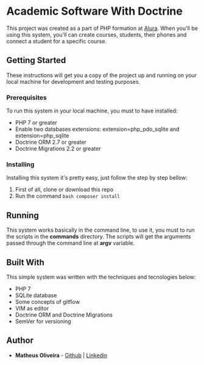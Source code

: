 # Academic Software With Doctrine

This project was created as a part of PHP formation at [Alura](https://www.alura.com.br/formacao-desenvolvedor-php). When you'll be using this system, you'll can create courses, students, their phones and connect a student for a specific course.

## Getting Started

These instructions will get you a copy of the project up and running on your local machine for development and testing purposes.

### Prerequisites

To run this system in your local machine, you must to have installed:

* PHP 7 or greater
* Enable two databases extensions: extension=php\_pdo\_sqlite and extension=php\_sqlite
* Doctrine ORM 2.7 or greater
* Doctrine Migrations 2.2 or greater

### Installing 

Installing this system it's pretty easy, just follow the step by step bellow:

1. First of all, clone or download this repo
2. Run the command ````bash composer install````

## Running

This system works basically in the command line, to use it, you must to run the scripts in the **commands** directory. The scripts will get the arguments passed through the command line at **argv** variable.

## Built With

This simple system was written with the techniques and tecnologies below:

* PHP 7
* SQLite database
* Some concepts of gitflow
* VIM as editor
* Doctrine ORM and Doctrine Migrations
* SemVer for versioning

## Author

* **Matheus Oliveira** - [Github](https://github.com/MatheusOliveiraSilva/) | [Linkedin](https://www.linkedin.com/in/matheusoliveirasilva/)


